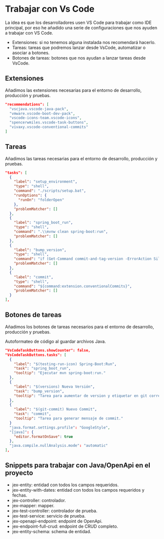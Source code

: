 # Trabajar con Vs Code

La idea es que los desarrolladores usen VS Code para trabajar como IDE principal, por eso he añadido una serie de configuraciones que nos ayuden a trabajar con VS Code.

- Extensiones: si no tenemos alguna instalada nos recomendará hacerlo.
- Tareas: tareas que podremos lanzar desde VsCode, automatizar o asociar a botones.
- Botones de tareas: botones que nos ayudan a lanzar tareas desde VsCode.

## Extensiones

Añadimos las extensiones necesarias para el entorno de desarrollo, producción y pruebas.

```json
"recommendations": [
  "vscjava.vscode-java-pack",
  "vmware.vscode-boot-dev-pack",
  "vscode-icons-team.vscode-icons",
  "spencerwmiles.vscode-task-buttons",
  "vivaxy.vscode-conventional-commits"
]
```

## Tareas

Añadimos las tareas necesarias para el entorno de desarrollo, producción y pruebas.

```json
"tasks": [
  {
    "label": "setup_environment",
    "type": "shell",
    "command": "./scripts/setup.bat",
    "runOptions": {
      "runOn": "folderOpen"
    },
    "problemMatcher": []
  },
  {
    "label": "spring_boot_run",
    "type": "shell",
    "command": ".\\mvnw clean spring-boot:run",
    "problemMatcher": []
  },
  {
    "label": "bump_version",
    "type": "shell",
    "command": "if (Get-Command commit-and-tag-version -ErrorAction SilentlyContinue) { commit-and-tag-version } else { Write-Host 'commit-and-tag-version no está instalado en el sistema.' }",
    "problemMatcher": []
  },
  {
    "label": "commit",
    "type": "shell",
    "command": "${command:extension.conventionalCommits}",
    "problemMatcher": []
  }
],
```

## Botones de tareas

Añadimos los botones de tareas necesarios para el entorno de desarrollo, producción y pruebas.

Autoformateo de código al guardar archivos Java.

```json
"VsCodeTaskButtons.showCounter": false,
"VsCodeTaskButtons.tasks": [
  {
    "label": "$(testing-run-icon) Spring-Boot:Run",
    "task": "spring_boot_run",
    "tooltip": "Ejecutar mvn spring-boot:run."
  },
  {
    "label": "$(versions) Nueva Versión",
    "task": "bump_version",
    "tooltip": "Tarea para aumentar de version y etiquetar en git correctamente."
  },
  {
    "label": "$(git-commit) Nuevo Commit",
    "task": "commit",
    "tooltip": "Tarea para generar mensaje de commit."
  }
  "java.format.settings.profile": "GoogleStyle",
  "[java]": {
    "editor.formatOnSave": true
  },
  "java.compile.nullAnalysis.mode": "automatic"
],
``` 

## Snippets para trabajar con Java/OpenApi en el proyecto

- jex-entity: entidad con todos los campos requeridos.
- jex-entity-with-dates: entidad con todos los campos requeridos y fechas.
- jex-controller: controlador.
- jex-mapper: mapper.
- jex-test-controller: controlador de prueba.
- jex-test-service: servicio de prueba.
- jex-openapi-endpoint: endpoint de OpenApi.
- jex-endpoint-full-crud: endpoint de CRUD completo.
- jex-entity-schema: schema de entidad.